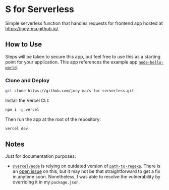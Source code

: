 # S for Serverless

Simple serverless function that handles requests for frontend app hosted at https://joey-ma.github.io/.

## How to Use

Steps will be taken to secure this app, but feel free to use this as a starting point for your application. This app references the example app [`node-hello-world`](https://github.com/vercel/examples/tree/main/solutions/node-hello-world).

### Clone and Deploy

```bash
git clone https://github.com/joey-ma/s-for-serverless.git
```

Install the Vercel CLI:

```bash
npm i -g vercel
```

Then run the app at the root of the repository:

```bash
vercel dev
```

## Notes

Just for documentation purposes: 
- [`@vercel/node`](https://github.com/vercel/vercel/tree/main/packages/node) is relying on outdated version of [`path-to-regexp`](https://github.com/pillarjs/path-to-regexp). There is an [open issue](https://github.com/vercel/vercel/issues/11543) on this, but it may not be that straightforward to get a fix in anytime soon. Nonetheless, I was able to resolve the vulnerability by overriding it in my `package.json`.

